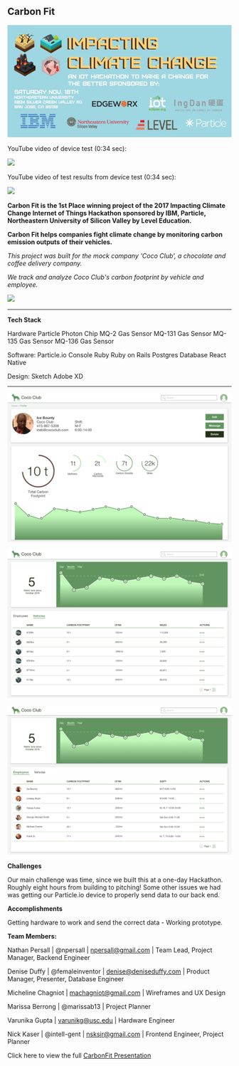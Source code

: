 ## Carbon Fit



![](images/hcc-2017_event_ad_photo.jpg 'Impacting Climate Change 2017')

YouTube video of device test (0:34 sec):


[![](https://img.youtube.com/vi/x2G_ozqXGGM/0.jpg)](https://www.youtube.com/watch?v=x2G_ozqXGGM)

YouTube video of test results from device test (0:34 sec):

[![](https://img.youtube.com/vi/hi1X65Y7-M4/0.jpg)](https://www.youtube.com/watch?v=hi1X65Y7-M4)


**Carbon Fit is the 1st Place winning project of the 2017 Impacting Climate Change Internet of Things Hackathon sponsored by IBM, Particle, Northeastern University of Silicon Valley by Level Education.**

**Carbon Fit helps companies fight climate change by monitoring carbon emission outputs of their vehicles.**

_This project was built for the mock company 'Coco Club', a chocolate and coffee delivery company._

_We track and analyze Coco Club's carbon footprint by vehicle and employee._

![](https://github.com/Npersall/Carbon-Fit/blob/development/Carbon_Fit_frontend/CF800.gif)

---

**Tech Stack**

Hardware
Particle Photon Chip
MQ-2 Gas Sensor
MQ-131 Gas Sensor
MQ-135 Gas Sensor
MQ-136 Gas Sensor

Software:
Particle.io Console
Ruby
Ruby on Rails
Postgres Database
React Native

Design:
Sketch
Adobe XD

---

![](images/Profile.png)

![](images/Vehicle.png)

![](images/Employees.png)

**Challenges**

Our main challenge was time, since we built this at a one-day Hackathon. Roughly eight hours from building to pitching! Some other issues we had was getting our Particle.io device to properly send data to our back end.

**Accomplishments**

Getting hardware to work and send the correct data - Working prototype.

**Team Members:**

Nathan Persall | @npersall | npersall@gmail.com |
Team Lead, Project Manager, Backend Engineer

Denise Duffy | @femaleinventor | denise@deniseduffy.com |
Product Manager, Presenter, Database Engineer

Micheline Chagniot | machagniot@gmail.com |
Wireframes and UX Design

Marissa Berrong | @marissab13 |
Project Planner

Varunika Gupta | varunikg@usc.edu |
Hardware Engineer

Nick Kaser | @intell-gent | nsksir@gmail.com |
Frontend Engineer, Project Planner

Click here to view the full [CarbonFit Presentation](https://docs.google.com/presentation/d/e/2PACX-1vRrkyl8reoViho_C0WvnOTWYEGnbG-m1XkVy4cOj4fqQuhuY0nWLQUb8wHZo245dFbHhQ57QR4vtV7g/pub?start=true&loop=true&delayms=3000)




